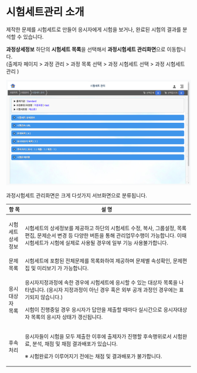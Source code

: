 # 시험세트관리 소개

제작한 문제를 시험세트로 만들어 응시자에게 시험을 보거나, 완료된 시험의 결과를 분석할 수 있습니다.

**과정상세정보** 하단의 **시험세트 목록**을 선택해서 **과정시험세트 관리화면**으로 이동합니다.\
(출제자 페이지 > 과정 관리 > 과정 목록 선택 > 과정 시험세트 선택 > 과정 시험세트 관리 )

![](../.gitbook/assets/testset.png)

과정시험세트 관리화면은 크게 다섯가지 서브화면으로 분류됩니다.

| 항 목                  | 설 명                                                                                                                                                                    |
| -------------------- | ---------------------------------------------------------------------------------------------------------------------------------------------------------------------- |
| <p>시험세트 <br>상세정보</p> | 시험세트의 상세정보를 제공하고 하단의 시험세트 수정, 복사, 그룹설정, 목록편집, 문제순서 변경 등 다양한 버튼을 통해 관리업무수행이 가능합니다. 이때 시험세트가 시험에 실제로 사용될 경우에 일부 기능 사용불가합니다.                                              |
| 문제목록                 | 시험세트에 포함된 전체문제를 목록화하여 제공하며 문제별 속성확인, 문제편집 및 미리보기 가 가능합니다.                                                                                                              |
| <p>응시대상자 <br>목록</p>  | <p>응시자지정과정에 속한 경우에 시험세트에 응시할 수 있는 대상자 목록을 나타냅니다. (응시자 지정과정이 아닌 경우 혹은 외부 공개 과정인 경우에는 표기되지 않습니다.)</p><p>시험이 진행중일 경우 응시자가 답안을 제출할 때마다 실시간으로 응시자대상자 목록의 응시자 상태가 갱신됩니다.</p> |
| 후속처리                 | <p>응시자들이 시험을 모두 제출한 이후에 출제자가 진행할 후속행위로서 시험완료, 분석, 채점 및 채점 결과배포가 있습니다. </p><p>※ 시험완료가 이루어지기 전에는 채점 및 결과배포가 불가합니다.</p>                                                   |
